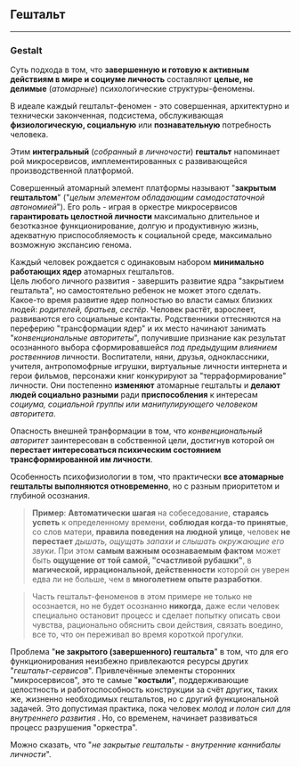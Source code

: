 ## Гештальт
---
### Gestalt

Суть подхода в том, что **завершенную и готовую к активным действиям в мире и социуме личность** составляют **целые, не делимые** (_атомарные_) психологические структуры-феномены. 

В идеале каждый гештальт-феномен - это совершенная, архитектурно и технически законченная, подсистема, обслуживающая **физиологическую, социальную** или **познавательную** потребность человека. 

Этим **интегральный** (_собранный в личночости_) **гештальт** напоминает рой микросервисов, имплементированных с развивающейся производственной платформой.

Совершенный атомарный элемент платформы называют "**закрытым гештальтом**" ("_целым элементом обладающим самодостаточной автономией_"). Его роль - играя в оркестре микросервисов **гарантировать целостной личности** максимально длительное и безотказное функционирование, долгую и продуктивную жизнь, адекватную приспособляемость к социальной среде, максимально возможную экспансию генома.

Каждый человек рождается с одинаковым набором **минимально работающих ядер** атомарных гештальтов.  
Цель любого личного развития - завершить развитие ядра "закрытием гештальта", но самостоятельно ребенок не может этого сделать.  
Какое-то время развитие ядер полностью во власти самых близких людей: _родителей, братьев, сестёр_. Человек растёт, взрослеет, развиваются его социальные контакты. Родственники оттесняются на переферию "трансформации ядер" и их место начинают занимать "_конвенциональные авторитеты_", получившие признание как результат осознанного выбора сформировавшейся _под предыдущим влиянием роственниов_ личности. Воспитатели, няни, друзья, одноклассники, учителя, антропомофрные игрушки, виртуальные личности интернета и герои фильмов, персонажи книг конкурируют за "терраформирование" личности. Они постепенно **изменяют** атомарные гештальты и **делают людей социально разными** ради **приспособления** к интересам _социума, социальной группы или манипулирующего человеком авторитета_.

Опасность внешней транформации в том, что _конвенциональный авторитет_ заинтересован в собственной цели, достигнув которой он **перестает интересоваться психическим состоянием трансформированной им личности**. 

Особенность психофизиологии в том, что практически **все атомарные гештальты выполняются отновременно**, но с разным приоритетом и глубиной осознания. 	  

> **Пример**: **Автоматически шагая** на собеседование, **стараясь успеть** к определенному времени, **соблюдая когда-то принятые**, со слов матери, **правила поведения на людной улице**, человек **не перестает** _дышать, ощущать запахи и слышать окружающие его звуки_. При этом **самым важным осознаваемым фактом** может быть **ощущение от той самой, "счастливой рубашки"**, в **магической, иррациональной, действенности** которой он уверен едва ли не больше, чем в **многолетнем опыте разработки**.

> Часть гештальт-феноменов в этом примере не только не осознается, но не будет осознанно **никогда**, даже если человек специально остановит процесс и сделает попытку описать свои чувства, рационально обяснить свои действия, связать воедино, все то, что он переживал во время короткой прогулки. 

Проблема "**не закрытого (завершенного) гештальта**" в том, что для его функционирования неизбежно привлекаются ресурсы других "_гештальт-сервисов_". Привлечённые элементы сторонних "микросервисов", это те самые "**костыли**", поддерживающие целостность и работоспособность конструкции за счёт других, таких же, жизненно необходимых гештальтов, но с другий функциональной задачей. Это допустимая практика, пока человек _молод и полон сил для внутреннего развития_ . Но, со временем, начинает развиваться процесс разрушения "оркестра".

Можно сказать, что "_не закрытые гештальты - внутренние каннибалы личности_".